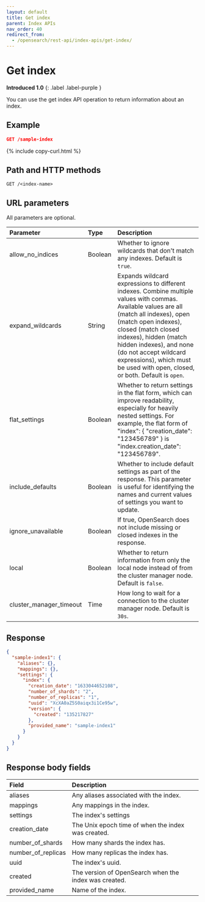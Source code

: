 ```yaml
---
layout: default
title: Get index
parent: Index APIs
nav_order: 40
redirect_from:
  - /opensearch/rest-api/index-apis/get-index/
---
```


# Get index
**Introduced 1.0**
{: .label .label-purple }

You can use the get index API operation to return information about an index.

## Example

```json
GET /sample-index
```
{% include copy-curl.html %}

## Path and HTTP methods

```
GET /<index-name>
```

## URL parameters

All parameters are optional.

Parameter | Type | Description
:--- | :--- | :---
allow_no_indices | Boolean | Whether to ignore wildcards that don't match any indexes. Default is `true`.
expand_wildcards | String | Expands wildcard expressions to different indexes. Combine multiple values with commas. Available values are all (match all indexes), open (match open indexes), closed (match closed indexes), hidden (match hidden indexes), and none (do not accept wildcard expressions), which must be used with open, closed, or both. Default is `open`.
flat_settings | Boolean | Whether to return settings in the flat form, which can improve readability, especially for heavily nested settings. For example, the flat form of "index": { "creation_date": "123456789" } is "index.creation_date": "123456789".
include_defaults | Boolean | Whether to include default settings as part of the response. This parameter is useful for identifying the names and current values of settings you want to update.
ignore_unavailable | Boolean | If true, OpenSearch does not include missing or closed indexes in the response.
local | Boolean | Whether to return information from only the local node instead of from the cluster manager node. Default is `false`.
cluster_manager_timeout | Time | How long to wait for a connection to the cluster manager node. Default is `30s`.


## Response
```json
{
  "sample-index1": {
    "aliases": {},
    "mappings": {},
    "settings": {
      "index": {
        "creation_date": "1633044652108",
        "number_of_shards": "2",
        "number_of_replicas": "1",
        "uuid": "XcXA0aZ5S0aiqx3i1Ce95w",
        "version": {
          "created": "135217827"
        },
        "provided_name": "sample-index1"
      }
    }
  }
}
```

## Response body fields

Field | Description
:--- | :---
aliases | Any aliases associated with the index.
mappings | Any mappings in the index.
settings | The index's settings
creation_date | The Unix epoch time of when the index was created.
number_of_shards | How many shards the index has.
number_of_replicas | How many replicas the index has.
uuid | The index's uuid.
created | The version of OpenSearch when the index was created.
provided_name | Name of the index.
